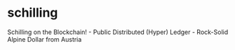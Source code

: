 # schilling
Schilling on the Blockchain! - Public Distributed (Hyper) Ledger - Rock-Solid Alpine Dollar from Austria  
